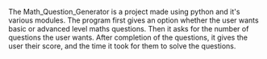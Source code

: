 The Math_Question_Generator is a project made using python and it's various modules. The program first gives an option whether the user wants basic or advanced level maths questions. Then it asks for the number of questions the user wants.
After completion of the questions, it gives the user their score, and the time it took for them to solve the questions.
